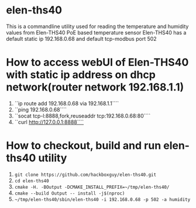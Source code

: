 # elen-ths40
This is a commandline utility used for reading the temperature and humidity values from
Elen-THS40 PoE based temperature sensor
Elen-THS40 has a default static ip 192.168.0.68 and default tcp-modbus port 502

# How to access webUI of Elen-THS40 with static ip address on dhcp network(router network 192.168.1.1)
 1. ``ip route add 192.168.0.68 via 192.168.1.1````
 2. ``ping 192.168.0.68````
 3. ``socat tcp-l:8888,fork,reuseaddr tcp:192.168.0.68:80````
 3. ``curl http://127.0.0.1:8888````

# How to checkout, build and run elen-ths40 utility
 1. ```git clone https://github.com/hackboxguy/elen-ths40.git```
 2. ```cd elen-ths40```
 3. ```cmake -H. -BOutput -DCMAKE_INSTALL_PREFIX=~/tmp/elen-ths40/```
 4. ```cmake --build Output -- install -j$(nproc)```
 5. ```~/tmp/elen-ths40/sbin/elen-ths40 -i 192.168.0.68 -p 502 -a humidity```
